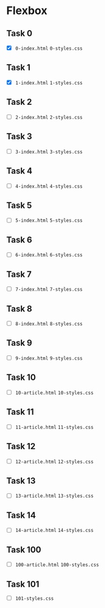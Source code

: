 # Flexbox

## Task 0

- [x] `0-index.html` `0-styles.css`

## Task 1

- [x] `1-index.html` `1-styles.css`

## Task 2

- [ ] `2-index.html` `2-styles.css`

## Task 3

- [ ] `3-index.html` `3-styles.css`

## Task 4

- [ ] `4-index.html` `4-styles.css`

## Task 5

- [ ] `5-index.html` `5-styles.css`

## Task 6

- [ ] `6-index.html` `6-styles.css`

## Task 7

- [ ] `7-index.html` `7-styles.css`

## Task 8

- [ ] `8-index.html` `8-styles.css`

## Task 9

- [ ] `9-index.html` `9-styles.css`

## Task 10

- [ ] `10-article.html` `10-styles.css`

## Task 11

- [ ] `11-article.html` `11-styles.css`

## Task 12

- [ ] `12-article.html` `12-styles.css`

## Task 13

- [ ] `13-article.html` `13-styles.css`

## Task 14

- [ ] `14-article.html` `14-styles.css`

## Task 100

- [ ] `100-article.html` `100-styles.css`

## Task 101

- [ ] `101-styles.css`

